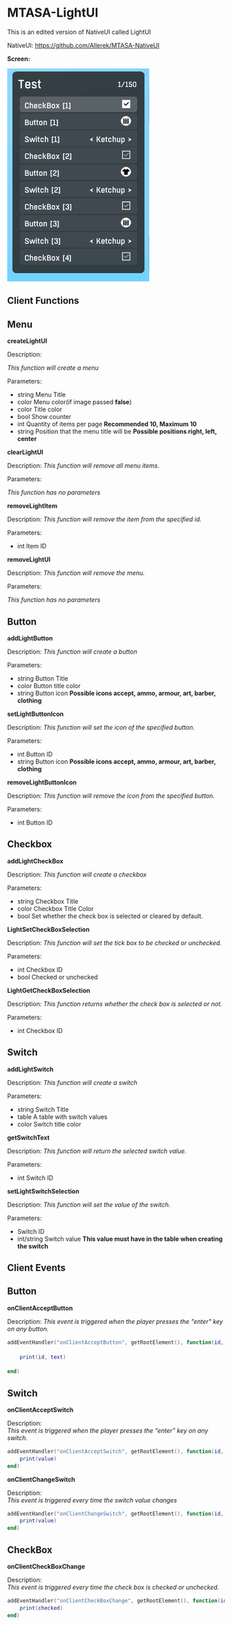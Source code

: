 # MTASA-LightUI
This is an edited version of NativeUI called LightUI

NativeUI: https://github.com/Allerek/MTASA-NativeUI



**Screen:**

![Menu Image](https://github.com/Marcouzz/MTASA-LightUI/blob/main/menuimg.png)

## Client Functions

## Menu


**createLightUI**


Description:

*This function will create a menu*

Parameters:

 - string Menu Title
 -  color Menu color(if image passed **false**)
 -  color Title color
 - bool Show counter
 - int Quantity of items per page **Recommended 10, Maximum 10**
 - string Position that the menu title will be **Possible positions right, left, center**

**clearLightUI**

Description:
*This function will remove all menu items.*

Parameters:

*This function has no parameters*

**removeLightItem**

Description:
*This function will remove the item from the specified id.*

Parameters:

 - int Item ID

**removeLightUI**

Description:
*This function will remove the menu.*

Parameters:

*This function has no parameters*

## Button

**addLightButton**

Description:
*This function will create a button*

Parameters:

 - string Button Title
 - color Button title color
 - string Button icon **Possible icons accept, ammo, armour, art, barber, clothing**

**setLightButtonIcon**

Description:
*This function will set the icon of the specified button.*

Parameters:

 - int Button ID
 - string Button icon **Possible icons accept, ammo, armour, art, barber, clothing**

**removeLightButtonIcon**

Description:
*This function will remove the icon from the specified button.*

Parameters:

- int Button ID

## Checkbox

**addLightCheckBox**

Description:
*This function will create a checkbox*

Parameters:

 - string Checkbox Title
 - color Checkbox Title Color
 - bool Set whether the check box is selected or cleared by default.

**LightSetCheckBoxSelection**

Description:
*This function will set the tick box to be checked or unchecked.*

Parameters:

 - int Checkbox ID
 - bool Checked or unchecked

**LightGetCheckBoxSelection**

Description:
*This function returns whether the check box is selected or not.*

Parameters:

 - int Checkbox ID

## Switch

**addLightSwitch**

Description:
*This function will create a switch*

Parameters:

 - string Switch Title
 - table A table with switch values
 - color Switch title color

**getSwitchText**

Description:
*This function will return the selected switch value.*

Parameters:
	
- int Switch ID

**setLightSwitchSelection**

Description:
*This function will set the value of the switch.*

Parameters:

 - Switch ID
 - int/string Switch value **This value must have in the table when creating the switch**

## Client Events

## Button

**onClientAcceptButton**

Description:
*This event is triggered when the player presses the "enter" key on any button.*

```lua
addEventHandler("onClientAcceptButton", getRootElement(), function(id, text)

	print(id, text)

end)
```

## Switch

**onClientAcceptSwitch**

Description:  
*This event is triggered when the player presses the “enter” key on any switch.*

```lua
addEventHandler("onClientAcceptSwitch", getRootElement(), function(id, value)
    print(value)
end)
```

**onClientChangeSwitch**

Description:  
*This event is triggered every time the switch value changes*

```lua
addEventHandler("onClientChangeSwitch", getRootElement(), function(id, value)
    print(value)
end)
```
## CheckBox
**onClientCheckBoxChange**

Description:  
*This event is triggered every time the check box is checked or unchecked.*

```lua
addEventHandler("onClientCheckBoxChange", getRootElement(), function(id, checked)
    print(checked)
end)
```
